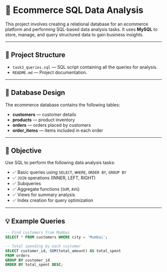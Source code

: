 # 🛒 Ecommerce SQL Data Analysis

This project involves creating a relational database for an ecommerce platform and performing SQL-based data analysis tasks. It uses **MySQL** to store, manage, and query structured data to gain business insights.

---

## 📁 Project Structure

- `task3_queries.sql` — SQL script containing all the queries for analysis.
- `README.md` — Project documentation.

---

## 🧱 Database Design

The ecommerce database contains the following tables:

- **customers** — customer details
- **products** — product inventory
- **orders** — orders placed by customers
- **order_items** — items included in each order

---

## 🎯 Objective

Use SQL to perform the following data analysis tasks:

- ✅ Basic queries using `SELECT`, `WHERE`, `ORDER BY`, `GROUP BY`
- ✅ `JOIN` operations (INNER, LEFT, RIGHT)
- ✅ Subqueries
- ✅ Aggregate functions (`SUM`, `AVG`)
- ✅ Views for summary analysis
- ✅ Index creation for query optimization

---

## 💡 Example Queries

```sql
-- Find customers from Mumbai
SELECT * FROM customers WHERE city = 'Mumbai';

-- Total spending by each customer
SELECT customer_id, SUM(total_amount) AS total_spent
FROM orders
GROUP BY customer_id
ORDER BY total_spent DESC;
